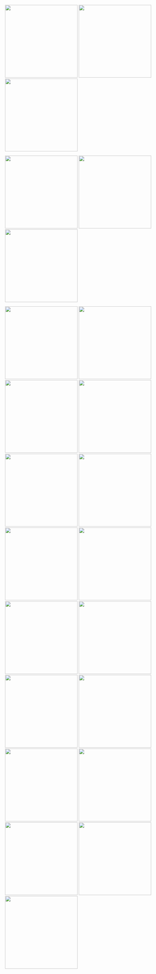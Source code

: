 <img src="layout/1.%20login.jpg" width="240">  <img src="layout/2.%20sign-up-1.jpg" width="240">  <img src="layout/2.%20sign-up-2.jpg" width="240"> 

<img src="layout/2.%20sign-up-3.jpg" width="240">  <img src="layout/2.%20sign-up-4.jpg" width="240">  <img src="layout/3.%20forgot-password-1.jpg" width="240">

<img src="layout/3.%20forgot-password-2.jpg" width="240">  <img src="layout/3.%20forgot-password-3.jpg" width="240">  <img src="layout/4.%20home-page-1.jpg" width="240">
<img src="layout/4.%20home-page-2.png" width="240"> <img src="layout/5.%20notification.jpg" width="240"> <img src="layout/6.%20all-categories.jpg" width="240">
<img src="layout/7.%20select-categories.jpg" width="240"> <img src="layout/8.%20merchant-details-1-1.jpg" width="240"> <img src="layout/8.%20merchant-details-1-2.jpg" width="240"> <img src="layout/9.%20coupon-1.jpg" width="240"> <img src="layout/9.%20coupon-2.jpg" width="240"> <img src="layout/9.%20coupon-3.jpg" width="240"> <img src="layout/9.%20coupon-4.jpg" width="240"> <img src="layout/9.%20coupon-5.jpg" width="240"> <img src="layout/9.%20coupon-6.jpg" width="240"> <img src="layout/9.%20coupon-7.jpg" width="240"> <img src="layout/10.%20point.jpg" width="240">
